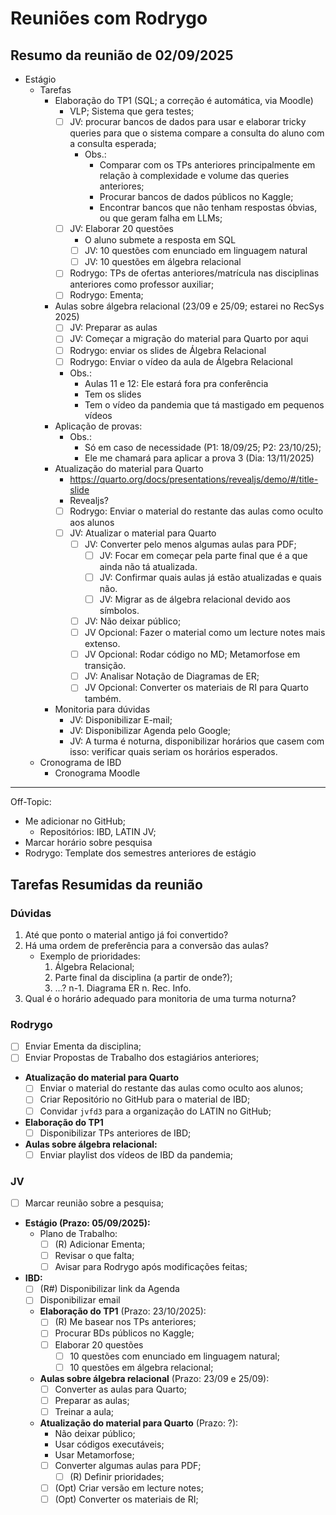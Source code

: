 # Reuniões com Rodrygo

## Resumo da reunião de 02/09/2025

- Estágio
  - Tarefas
    - Elaboração do TP1 (SQL; a correção é automática, via Moodle)
      - VLP; Sistema que gera testes;
      - [ ] JV: procurar bancos de dados para usar e elaborar tricky queries para que o sistema compare a consulta do aluno com a consulta esperada;
        - Obs.:
          - Comparar com os TPs anteriores principalmente em relação à complexidade e volume das queries anteriores;
          - Procurar bancos de dados públicos no Kaggle;
          - Encontrar bancos que não tenham respostas óbvias, ou que geram falha em LLMs;
      - [ ] JV: Elaborar 20 questões
        - O aluno submete a resposta em SQL
        - [ ] JV: 10 questões com enunciado em linguagem natural
        - [ ] JV: 10 questões em álgebra relacional
      - [ ] Rodrygo: TPs de ofertas anteriores/matrícula nas disciplinas anteriores como professor auxiliar;
      - [ ] Rodrygo: Ementa;
    - Aulas sobre álgebra relacional (23/09 e 25/09; estarei no RecSys 2025)
      - [ ] JV: Preparar as aulas
      - [ ] JV: Começar a migração do material para Quarto por aqui
      - [ ] Rodrygo: enviar os slides de Álgebra Relacional
      - [ ] Rodrygo: Enviar o vídeo da aula de Álgebra Relacional
      - Obs.:
        - Aulas 11 e 12: Ele estará fora pra conferência
        - Tem os slides
        - Tem o vídeo da pandemia que tá mastigado em pequenos vídeos
    - Aplicação de provas:
      - Obs.:
        - Só em caso de necessidade (P1: 18/09/25; P2: 23/10/25);
        - Ele me chamará para aplicar a prova 3 (Dia: 13/11/2025)
    - Atualização do material para Quarto
      - <https://quarto.org/docs/presentations/revealjs/demo/#/title-slide>
      - Revealjs?
      - [ ] Rodrygo: Enviar o material do restante das aulas como oculto aos alunos
      - [ ] JV: Atualizar o material para Quarto
        - [ ] JV: Converter pelo menos algumas aulas para PDF;
          - [ ] JV: Focar em começar pela parte final que é a que ainda não tá atualizada.
          - [ ] JV: Confirmar quais aulas já estão atualizadas e quais não.
          - [ ] JV: Migrar as de álgebra relacional devido aos símbolos.
        - [ ] JV: Não deixar público;
        - [ ] JV Opcional: Fazer o material como um lecture notes mais extenso.
        - [ ] JV Opcional: Rodar código no MD; Metamorfose em transição.
        - [ ] JV: Analisar Notação de Diagramas de ER;
        - [ ] JV Opcional: Converter os materiais de RI para Quarto também.
    - Monitoria para dúvidas
      - JV: Disponibilizar E-mail;
      - JV: Disponibilizar Agenda pelo Google;
      - JV: A turma é noturna, disponibilizar horários que casem com isso: verificar quais seriam os horários esperados.
  - Cronograma de IBD
    - Cronograma Moodle

---

Off-Topic:

- Me adicionar no GitHub;
  - Repositórios: IBD, LATIN JV;
- Marcar horário sobre pesquisa
- Rodrygo: Template dos semestres anteriores de estágio

## Tarefas Resumidas da reunião

### Dúvidas

1. Até que ponto o material antigo já foi convertido?
2. Há uma ordem de preferência para a conversão das aulas?
   - Exemplo de prioridades:
     1. Álgebra Relacional;
     2. Parte final da disciplina (a partir de onde?);
     3. ...?
        n-1. Diagrama ER
        n. Rec. Info.
3. Qual é o horário adequado para monitoria de uma turma noturna?

### Rodrygo

- [ ] Enviar Ementa da disciplina;
- [ ] Enviar Propostas de Trabalho dos estagiários anteriores;
- **Atualização do material para Quarto**
  - [ ] Enviar o material do restante das aulas como oculto aos alunos;
  - [ ] Criar Repositório no GitHub para o material de IBD;
  - [ ] Convidar `jvfd3` para a organização do LATIN no GitHub;
- **Elaboração do TP1**
  - [ ] Disponibilizar TPs anteriores de IBD;
- **Aulas sobre álgebra relacional:**
  - [ ] Enviar playlist dos vídeos de IBD da pandemia;

### JV

- [ ] Marcar reunião sobre a pesquisa;
- **Estágio (Prazo: 05/09/2025):**
  - Plano de Trabalho:
    - [ ] (R) Adicionar Ementa;
    - [ ] Revisar o que falta;
    - [ ] Avisar para Rodrygo após modificações feitas;
- **IBD:**
  - [ ] (R#) Disponibilizar link da Agenda
  - [ ] Disponibilizar email
  - **Elaboração do TP1** (Prazo: 23/10/2025):
    - [ ] (R) Me basear nos TPs anteriores;
    - [ ] Procurar BDs públicos no Kaggle;
    - [ ] Elaborar 20 questões
      - [ ] 10 questões com enunciado em linguagem natural;
      - [ ] 10 questões em álgebra relacional;
  - **Aulas sobre álgebra relacional** (Prazo: 23/09 e 25/09):
    - [ ] Converter as aulas para Quarto;
    - [ ] Preparar as aulas;
    - [ ] Treinar a aula;
  - **Atualização do material para Quarto** (Prazo: ?):
    - Não deixar público;
    - Usar códigos executáveis;
    - Usar Metamorfose;
    - [ ] Converter algumas aulas para PDF;
      - [ ] (R) Definir prioridades;
    - [ ] (Opt) Criar versão em lecture notes;
    - [ ] (Opt) Converter os materiais de RI;
